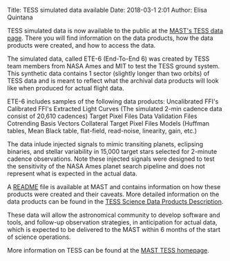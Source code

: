 Title: TESS simulated data available
Date: 2018-03-1 2:01
Author: Elisa Quintana

TESS simulated data is now available to the public at the [MAST's TESS data page](http://archive.stsci.edu/tess/ete-6.html). There you will find information on the data products, how the data products were created, and how to access the data.

The simulated data, called ETE-6 (End-To-End 6) was created by TESS team members from NASA Ames and MIT to test the TESS ground system. This synthetic data contains 1 sector (slightly longer than two orbits) of TESS data and is meant to reflect what the archival data products will look like when produced for actual flight data.


ETE-6 includes samples of the following data products:
Uncalibrated FFI's
Calibrated FFI's 
Extracted Light Curves (The simulated 2-min cadence data consist of 20,610 cadences)
Target Pixel Files
Data Validation Files 
Cotrending Basis Vectors 
Collateral Target Pixel Files
Models (Huffman tables, Mean Black table, flat-field, read-noise, linearity, gain, etc.) 

The data inlude injected signals to mimic transiting planets, eclipsing binaries, and stellar variability in 15,000 target stars selected for 2-minute cadence observations. Note these injected signals were designed to test the sensitivity of the NASA Ames planet search pipeline and does not represent what is expected in the actual data.

A [README](https://archive.stsci.edu/missions/tess/ete-6/ETE-6_README.pdf) file is available at MAST and contains information on how these products were created and their caveats. More detailed information on the data products can be found in the [TESS Science Data Products Description](https://archive.stsci.edu/missions/tess/doc/EXP-TESS-ARC-ICD-TM-0014.pdf).

These data will allow the astronomical community to develop software and tools, and follow-up observation strategies, in anticipation for actual data, which is expected to be delivered to the MAST within 6 months of the start of science operations.

More information on TESS can be found at the [MAST TESS homepage](https://archive.stsci.edu/tess/).

